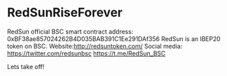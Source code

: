 # RedSunRiseForever
RedSun official BSC smart contract address: 0xBF38ae857024262B4D035BAB391C1Ee291DAf356
RedSun is an IBEP20 token on BSC.
Website:http://redsuntoken.com/
Social media: https://twitter.com/redsunbsc https://t.me/RedSun_BSC

Lets take off!
